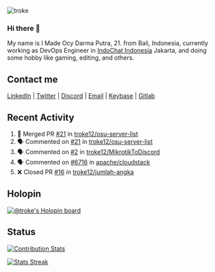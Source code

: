![troke](https://cardivo.vercel.app/api?name=I%20Made%20Ocy%20Darma%20Putra&description=Just%20pull-stack%20developer&image=https://avatars.githubusercontent.com/u/10250068?v=4&backgroundColor=%23B22222)

### Hi there 👋

My name is I Made Ocy Darma Putra, 21. from Bali, Indonesia, currently working as DevOps Engineer in [IndoChat Indonesia](https://indochat.co.id) Jakarta, and doing some hobby like gaming, editing, and others.

## Contact me

[LinkedIn](https://linkedin.com/in/troke) | [Twitter](https://twitter.com/darma_ochi) | [Discord](https://link.troke.id/discord) | <a href="mailto:ochi@troke.id">Email</a> | [Keybase](https://keybase.io/troke) | [Gitlab](https://gitlab.com/troke12)

## Recent Activity

<!--START_SECTION:activity-->
1. 🎉 Merged PR [#21](https://github.com/troke12/osu-server-list/pull/21) in [troke12/osu-server-list](https://github.com/troke12/osu-server-list)
2. 🗣 Commented on [#21](https://github.com/troke12/osu-server-list/issues/21) in [troke12/osu-server-list](https://github.com/troke12/osu-server-list)
3. 🗣 Commented on [#2](https://github.com/troke12/MikrotikToDiscord/issues/2) in [troke12/MikrotikToDiscord](https://github.com/troke12/MikrotikToDiscord)
4. 🗣 Commented on [#6716](https://github.com/apache/cloudstack/issues/6716) in [apache/cloudstack](https://github.com/apache/cloudstack)
5. ❌ Closed PR [#16](https://github.com/troke12/jumlah-angka/pull/16) in [troke12/jumlah-angka](https://github.com/troke12/jumlah-angka)
<!--END_SECTION:activity-->

## Holopin

[![@troke's Holopin board](https://holopin.me/troke)](https://holopin.io/@troke)

## Status

[![Contribution Stats](https://github-contribution-stats.vercel.app/api/?username=troke12)](https://github.com/LordDashMe/github-contribution-stats/)

[![Stats Streak](https://github-readme-streak-stats.herokuapp.com/?user=troke12)](https://github.com/troke12/)

